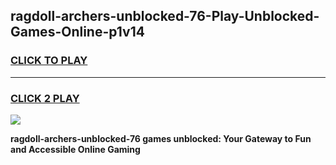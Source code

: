 
## ragdoll-archers-unblocked-76-Play-Unblocked-Games-Online-p1v14
<h3>
<a href="https://premium76.site?title=ragdoll-archers-unblocked-76&ref=25A">CLICK TO PLAY</a></h3>
<hr>

<h3>
<a href="https://premium76.site?title=ragdoll-archers-unblocked-76&ref=25A">CLICK 2 PLAY</a>
  
</h3>

<a href="https://premium76.site?title=ragdoll-archers-unblocked-76&ref=25A"><img src="https://clearcache.store/games.png"></a>


**ragdoll-archers-unblocked-76 games unblocked: Your Gateway to Fun and Accessible Online Gaming**
